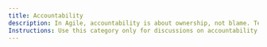 ```yaml
---
title: Accountability
description: In Agile, accountability is about ownership, not blame. Teams own their commitments, fostering trust and high performance.
Instructions: Use this category only for discussions on accountability in Scrum and Agile. Topics should focus on the distinct accountabilities of Scrum roles (Scrum Master, Product Owner, Developers), fostering ownership, ensuring alignment with Agile principles, and driving organisational responsibility. General discussions on responsibility, leadership, or team dynamics outside Scrum and Agile should be placed in other relevant categories.
---
```

